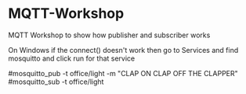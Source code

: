 # MQTT-Workshop

MQTT Workshop to show how publisher and subscriber works

On Windows if the connect() doesn't work then go to Services and find mosquitto and click run for that service

#mosquitto_pub -t office/light -m "CLAP ON CLAP OFF THE CLAPPER"
#mosquitto_sub -t office/light